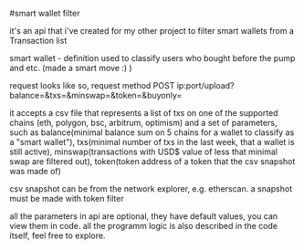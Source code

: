 #smart wallet filter

it's an api that i've created for my other project to filter smart wallets from a Transaction list

smart wallet - definition used to classify users who bought before the pump and etc. (made a smart move :) )

request looks like so, request method POST
ip:port/upload?balance=<balance>&txs=<txs>&minswap=<minswap>&token=<token address>&buyonly=<bool>

it accepts a csv file that represents a list of txs on one of the supported chains (eth, polygon, bsc, arbitrum, optimism) and a set of parameters,
  such as balance(minimal balance sum on 5 chains for a wallet to classify as a "smart wallet"), txs(minimal number of txs in the last week, that a wallet is still active),
  minswap(transactions with USD$ value of less that minimal swap are filtered out), token(token address of a token that the csv snapshot was made of)
  
csv snapshot can be from the network explorer, e.g. etherscan. a snapshot must be made with token filter

all the parameters in api are optional, they have default values, you can view them in code.
all the programm logic is also described in the code itself, feel free to explore.
